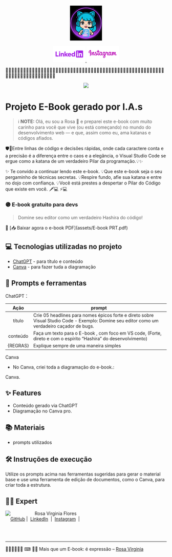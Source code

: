 <p align="center">
    <img width="100" src="assets/avatar-css.png">
</p>


<p align="center">
  <a href="https://www.linkedin.com/in/rosa-virginia-flores/"><img src="assets/linkedin.png" alt="Linkedin Rosa Virginia">
  </a>
  <a href="https://www.instagram.com/edt.creative/" title="IG"><img src="assets/instagram-edt.png" alt="Instagram EDT">
  </a>
</p>

🌷🌷🌷🌷🌷🌷🌷🌷🌷🌷🌷🌷🌷🌷🌷🌷🌷🌷🌷🌷🌷🌷🌷🌷🌷🌷🌷🌷🌷🌷🌷🌷🌷🌷🌷🌷🌷🌷🌷🌷🌷🌷🌷🌷🌷🌷🌷🌷🌷🌷🌷🌷🌷🌷🌷🌷🌷🌷🌷🌷🌷🌷🌷🌷🌷🌷🌷🌷🌷🌷🌷

<p align="center">
  <img 
    src="assets/Perfil.png"
    width="400"  
  />
</p>

# Projeto E-Book  gerado por I.A.s


 > ℹ️ **NOTE:** Olá, eu sou a Rosa 👋 e preparei este e-book com muito carinho para você que vive (ou está começando) no mundo do desenvolvimento web — e que, assim como eu, ama katanas e códigos afiados.


🛡️🎉Entre linhas de código e decisões rápidas, onde cada caractere conta e a precisão é a diferença entre o caos e a elegância, o Visual Studio Code se ergue como a katana de um verdadeiro Pilar da programação.💡✨

✨ Te convido a continuar lendo este e-book.
💡Que este e-book seja o seu pergaminho de técnicas secretas.
💡Respire fundo, afie sua katana e entre no dojo com confiança.
💡Você está prestes a despertar o Pilar do Código que existe em você. 🗡️💻 ⚡💻

### 🟣 E-book gratuito para devs
> Domine seu editor como um verdadeiro Hashira do código!

📘 [📥 Baixar agora o e-book PDF](assets/E-book PRT.pdf)


<!-- <a href="https://web.dio.me/articles/domine-o-emmet-no-css-escreva-codigos-10x-mais-rapido-no-vs-code-8b3d3b3f9659?back=/articles" title="View PDF now"> 📕Clique aqui para ler o artigo</a> -->

## 💻 Tecnologias utilizadas no projeto

- [ChatGPT](https://chat.openai.com/) - para título e conteúdo
- [Canva](https://www.canva.com/) - para fazer tuda a diagramação

## 📄 Prompts e ferramentas


ChatGPT：

|   Ação   | prompt                                                                                                                                                                                                                                                                         |
| :------: | ------------------------------------------------------------------------------------------------------------------------------------------------------------------------------------------------------------------------------------------------------------------------------ |
|  título  | Crie 05 headlines para nomes épicos forte e direto sobre Visual Studio Code - Exemplo: Domine seu editor como um verdadeiro caçador de bugs.                                                                                                                                                                                                   |
| conteúdo | Faça um texto para o E-book , com foco em VS code, (Forte, direto e com o espírito “Hashira” do desenvolvimento)
 {REGRAS} |Explique sempre de uma maneira simples 

Canva

- No Canva, criei toda a diagramação do e-book.:

Canva.



## ✨ Features

- Conteúdo gerado via ChatGPT
- Diagramação no Canva pro.

## 📚 Materiais

- prompts utilizados

## 🛠️ Instruções de execução

Utilize os prompts acima nas ferramentas sugeridas para gerar o material base e use uma ferramenta de edição de documentos, como o Canva, para criar toda a estrutura.
## 👨‍💻 Expert

<p>
    <img 
      align=left 
      margin=10 
      width=80 
      src="https://avatars.githubusercontent.com/u/44910817?v=4"
    />
    <p>&nbsp&nbsp&nbspRosa Virginia Flores<br>
    &nbsp&nbsp&nbsp
    <a href="https://github.com/Rosavf">
    GitHub</a>&nbsp;|&nbsp;
    <a href="https://www.linkedin.com/in/rosa-virginia-flores/">LinkedIn</a>
&nbsp;|&nbsp;
    <a href="https://www.instagram.com/edt.creative/">
    Instagram</a>
&nbsp;|&nbsp;</p>
</p>
<br/><br/>
<p>

---
🦋✨🌷✨🌷🌷
⌨ 👩‍💻 Mais que um E-book: é expressão –  [Rosa Virginia](https://github.com/Rosavf)